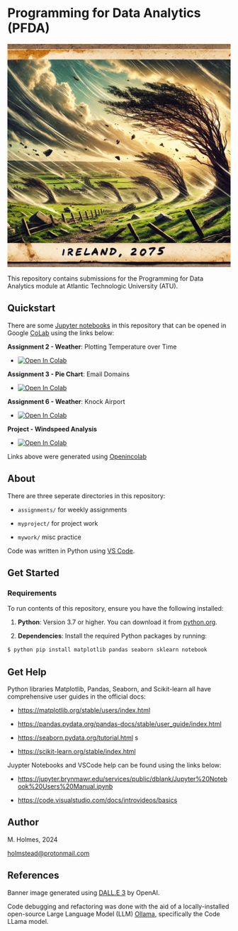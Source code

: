 # Programming for Data Analytics (PFDA)

![Example caption](img/banner.png)

This repository contains submissions for the Programming for Data Analytics module at Atlantic Technologic University (ATU). 

## Quickstart

There are some [Jupyter notebooks](https://jupyter.org/) in this repository that can be opened in Google [CoLab](https://colab.research.google.com/) using the links below:

**Assignment 2 - Weather**: Plotting Temperature over Time

- <a target="_blank" href="https://colab.research.google.com/github/holmstead/PFDA/blob/main/assignments/assignment2-weather.ipynb">
  <img src="https://colab.research.google.com/assets/colab-badge.svg" alt="Open In Colab"/>
</a>

**Assignment 3 - Pie Chart**: Email Domains

- <a target="_blank" href="https://colab.research.google.com/github/holmstead/PFDA/blob/main/assignments/assignment03-pie.ipynb">
  <img src="https://colab.research.google.com/assets/colab-badge.svg" alt="Open In Colab"/>
</a>

**Assignment 6 - Weather**: Knock Airport

- <a target="_blank" href="https://colab.research.google.com/github/holmstead/PFDA/blob/main/assignments/assignment_6_Weather.ipynb">
  <img src="https://colab.research.google.com/assets/colab-badge.svg" alt="Open In Colab"/>
</a>

**Project - Windspeed Analysis**

- <a target="_blank" href="https://colab.research.google.com/github/holmstead/PFDA/blob/main/project/windspeed.ipynb">
  <img src="https://colab.research.google.com/assets/colab-badge.svg" alt="Open In Colab"/>
</a>

Links above were generated using [Openincolab](https://openincolab.com/)


## About

There are three seperate directories in this repository: 

- `assignments/`
for weekly assignments

- `myproject/`
for project work

- `mywork/`
misc practice

Code was written in Python using [VS Code](https://code.visualstudio.com/).

## Get Started

### Requirements

To run contents of this repository, ensure you have the following installed:

1. **Python**: Version 3.7 or higher. You can download it from [python.org](https://www.python.org/downloads/).

2. **Dependencies**: Install the required Python packages by running:
  ```bash
  $ python pip install matplotlib pandas seaborn sklearn notebook
   ```

## Get Help

Python libraries Matplotlib, Pandas, Seaborn, and Scikit-learn all have comprehensive user guides in the official docs:

- https://matplotlib.org/stable/users/index.html

- https://pandas.pydata.org/pandas-docs/stable/user_guide/index.html

- https://seaborn.pydata.org/tutorial.html
s
- https://scikit-learn.org/stable/index.html

Juypter Notebooks and VSCode help can be found using the links below:

- https://jupyter.brynmawr.edu/services/public/dblank/Jupyter%20Notebook%20Users%20Manual.ipynb

- https://code.visualstudio.com/docs/introvideos/basics


## Author

M. Holmes, 2024

holmstead@protonmail.com

## References

Banner image generated using [DALL.E 3](https://openai.com/index/dall-e-3/) by OpenAI.

Code debugging and refactoring was done with the aid of a locally-installed open-source Large Language Model (LLM) [Ollama](https://github.com/ollama/ollama), specifically the Code LLama model.
